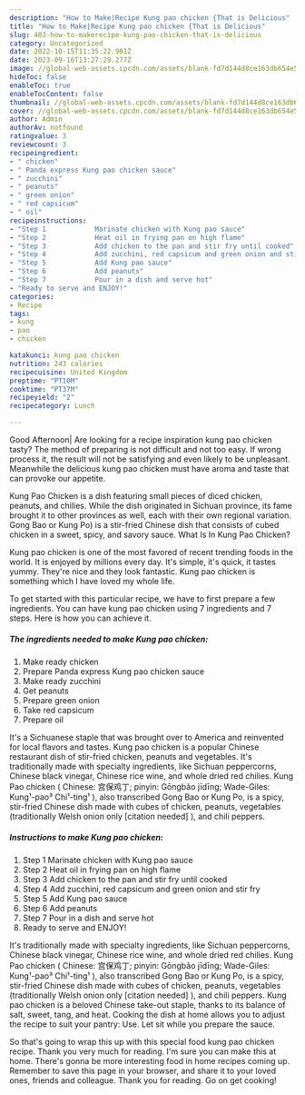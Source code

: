 ```yaml
---
description: "How to Make|Recipe Kung pao chicken {That is Delicious"
title: "How to Make|Recipe Kung pao chicken {That is Delicious"
slug: 403-how-to-makerecipe-kung-pao-chicken-that-is-delicious
category: Uncategorized
date: 2022-10-15T11:35:22.901Z
date: 2023-09-16T13:27:29.277Z
image: //global-web-assets.cpcdn.com/assets/blank-fd7d144d8ce163db654e5a02c40b08a2775adb7897d16e4062681dc7e1b2800f.png
hideToc: false
enableToc: true
enableTocContent: false
thumbnail: //global-web-assets.cpcdn.com/assets/blank-fd7d144d8ce163db654e5a02c40b08a2775adb7897d16e4062681dc7e1b2800f.png
cover: //global-web-assets.cpcdn.com/assets/blank-fd7d144d8ce163db654e5a02c40b08a2775adb7897d16e4062681dc7e1b2800f.png
author: Admin
authorAv: notfound
ratingvalue: 3
reviewcount: 3
recipeingredient:
- " chicken"
- " Panda express Kung pao chicken sauce"
- " zucchini"
- " peanuts"
- " green onion"
- " red capsicum"
- " oil"
recipeinstructions:
- "Step 1            Marinate chicken with Kung pao sauce"
- "Step 2            Heat oil in frying pan on high flame"
- "Step 3            Add chicken to the pan and stir fry until cooked"
- "Step 4            Add zucchini, red capsicum and green onion and stir fry"
- "Step 5            Add Kung pao sauce"
- "Step 6            Add peanuts"
- "Step 7            Pour in a dish and serve hot"
- "Ready to serve and ENJOY!"
categories:
- Recipe
tags:
- kung
- pao
- chicken

katakunci: kung pao chicken 
nutrition: 243 calories
recipecuisine: United Kingdom
preptime: "PT10M"
cooktime: "PT37M"
recipeyield: "2"
recipecategory: Lunch

---
```



Good Afternoon| Are looking for a recipe inspiration kung pao chicken tasty? The method of preparing is not difficult and not too easy. If wrong process it, the result will not be satisfying and even likely to be unpleasant. Meanwhile the delicious kung pao chicken must have aroma and taste that can provoke our appetite.





Kung Pao Chicken is a dish featuring small pieces of diced chicken, peanuts, and chilies. While the dish originated in Sichuan province, its fame brought it to other provinces as well, each with their own regional variation. Gong Bao or Kung Po) is a stir-fried Chinese dish that consists of cubed chicken in a sweet, spicy, and savory sauce. What Is In Kung Pao Chicken?

Kung pao chicken is one of the most favored of recent trending foods in the world. It is enjoyed by millions every day. It's simple, it's quick, it tastes yummy. They're nice and they look fantastic. Kung pao chicken is something which I have loved my whole life.


To get started with this particular recipe, we have to first prepare a few ingredients. You can have kung pao chicken using 7 ingredients and 7 steps. Here is how you can achieve it.

<!--inarticleads1-->

##### The ingredients needed to make Kung pao chicken:

1. Make ready  chicken
1. Prepare  Panda express Kung pao chicken sauce
1. Make ready  zucchini
1. Get  peanuts
1. Prepare  green onion
1. Take  red capsicum
1. Prepare  oil


It&#39;s a Sichuanese staple that was brought over to America and reinvented for local flavors and tastes. Kung pao chicken is a popular Chinese restaurant dish of stir-fried chicken, peanuts and vegetables. It&#39;s traditionally made with specialty ingredients, like Sichuan peppercorns, Chinese black vinegar, Chinese rice wine, and whole dried red chilies. Kung Pao chicken ( Chinese: 宫保鸡丁; pinyin: Gōngbǎo jīdīng; Wade-Giles: Kung¹-pao³ Chi¹-ting¹ ), also transcribed Gong Bao or Kung Po, is a spicy, stir-fried Chinese dish made with cubes of chicken, peanuts, vegetables (traditionally Welsh onion only [citation needed] ), and chili peppers. 

<!--inarticleads2-->

##### Instructions to make Kung pao chicken:

1. Step 1            Marinate chicken with Kung pao sauce
1. Step 2            Heat oil in frying pan on high flame
1. Step 3            Add chicken to the pan and stir fry until cooked
1. Step 4            Add zucchini, red capsicum and green onion and stir fry
1. Step 5            Add Kung pao sauce
1. Step 6            Add peanuts
1. Step 7            Pour in a dish and serve hot
1. Ready to serve and ENJOY!

It&#39;s traditionally made with specialty ingredients, like Sichuan peppercorns, Chinese black vinegar, Chinese rice wine, and whole dried red chilies. Kung Pao chicken ( Chinese: 宫保鸡丁; pinyin: Gōngbǎo jīdīng; Wade-Giles: Kung¹-pao³ Chi¹-ting¹ ), also transcribed Gong Bao or Kung Po, is a spicy, stir-fried Chinese dish made with cubes of chicken, peanuts, vegetables (traditionally Welsh onion only [citation needed] ), and chili peppers. Kung pao chicken is a beloved Chinese take-out staple, thanks to its balance of salt, sweet, tang, and heat. Cooking the dish at home allows you to adjust the recipe to suit your pantry: Use. Let sit while you prepare the sauce. 

So that's going to wrap this up with this special food kung pao chicken recipe. Thank you very much for reading. I'm sure you can make this at home. There's gonna be more interesting food in home recipes coming up. Remember to save this page in your browser, and share it to your loved ones, friends and colleague. Thank you for reading. Go on get cooking!
